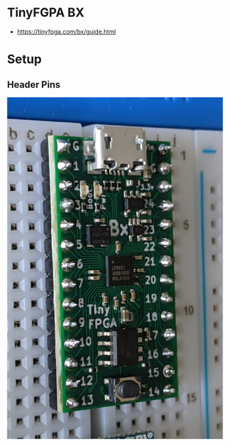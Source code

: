 # TinyFGPA BX

- https://tinyfpga.com/bx/guide.html


# Setup


## Header Pins

<img src=../gh-assets/tinyfpga_solder.jpeg width=800>
